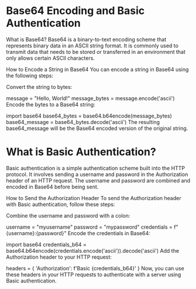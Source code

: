 # Base64 Encoding and Basic Authentication
What is Base64?
Base64 is a binary-to-text encoding scheme that represents binary data in an ASCII string format. It is commonly used to transmit data that needs to be stored or transferred in an environment that only allows certain ASCII characters.

How to Encode a String in Base64
You can encode a string in Base64 using the following steps:

Convert the string to bytes:

message = "Hello, World!"
message_bytes = message.encode('ascii')
Encode the bytes to a Base64 string:

import base64
base64_bytes = base64.b64encode(message_bytes)
base64_message = base64_bytes.decode('ascii')
The resulting base64_message will be the Base64 encoded version of the original string.

# What is Basic Authentication?
Basic authentication is a simple authentication scheme built into the HTTP protocol. It involves sending a username and password in the Authorization header of an HTTP request. The username and password are combined and encoded in Base64 before being sent.

How to Send the Authorization Header
To send the Authorization header with Basic authentication, follow these steps:

Combine the username and password with a colon:

username = "myusername"
password = "mypassword"
credentials = f"{username}:{password}"
Encode the credentials in Base64:

import base64
credentials_b64 = base64.b64encode(credentials.encode('ascii')).decode('ascii')
Add the Authorization header to your HTTP request:

headers = {
    'Authorization': f'Basic {credentials_b64}'
}
Now, you can use these headers in your HTTP requests to authenticate with a server using Basic authentication.